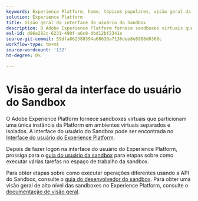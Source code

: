 ```yaml
---
keywords: Experience Platform, home, tópicos populares, visão geral da sandbox
solution: Experience Platform
title: Visão geral da interface do usuário do Sandbox
description: O Adobe Experience Platform fornece sandboxes virtuais que particionam uma única instância da Platform em ambientes virtuais separados e isolados. A interface do usuário do Sandbox pode ser encontrada na interface do usuário do Experience Platform.
exl-id: d86e282c-6231-490f-a6c8-dbd12bf2341e
source-git-commit: 59dfa862388394a68630a7136dee8e8988d0368c
workflow-type: tm+mt
source-wordcount: '132'
ht-degree: 0%

---
```


# Visão geral da interface do usuário do Sandbox

O Adobe Experience Platform fornece sandboxes virtuais que particionam uma única instância da Platform em ambientes virtuais separados e isolados. A interface do usuário do Sandbox pode ser encontrada no [Interface do usuário do Experience Platform](https://platform.adobe.com).

Depois de fazer logon na interface do usuário do Experience Platform, prossiga para o [guia do usuário da sandbox](user-guide.md) para etapas sobre como executar várias tarefas no espaço de trabalho da sandbox.

Para obter etapas sobre como executar operações diferentes usando a API do Sandbox, consulte o [guia do desenvolvedor do sandbox](../api/getting-started.md). Para obter uma visão geral de alto nível das sandboxes no Experience Platform, consulte o [documentação de visão geral](../home.md).
